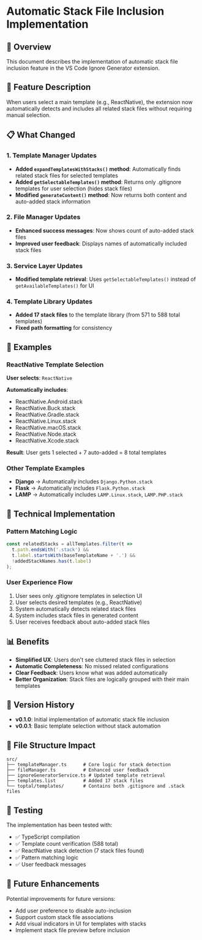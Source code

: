 # Automatic Stack File Inclusion Implementation

## 🎯 Overview

This document describes the implementation of automatic stack file inclusion feature in the VS Code Ignore Generator extension.

## 🚀 Feature Description

When users select a main template (e.g., ReactNative), the extension now automatically detects and includes all related stack files without requiring manual selection.

## 📋 What Changed

### 1. Template Manager Updates

- **Added `expandTemplatesWithStacks()` method**: Automatically finds related stack files for selected templates
- **Added `getSelectableTemplates()` method**: Returns only .gitignore templates for user selection (hides stack files)
- **Modified `generateContent()` method**: Now returns both content and auto-added stack information

### 2. File Manager Updates

- **Enhanced success messages**: Now shows count of auto-added stack files
- **Improved user feedback**: Displays names of automatically included stack files

### 3. Service Layer Updates

- **Modified template retrieval**: Uses `getSelectableTemplates()` instead of `getAvailableTemplates()` for UI

### 4. Template Library Updates

- **Added 17 stack files** to the template library (from 571 to 588 total templates)
- **Fixed path formatting** for consistency

## 🎉 Examples

### ReactNative Template Selection

**User selects**: `ReactNative`

**Automatically includes**:
- ReactNative.Android.stack
- ReactNative.Buck.stack
- ReactNative.Gradle.stack
- ReactNative.Linux.stack
- ReactNative.macOS.stack
- ReactNative.Node.stack
- ReactNative.Xcode.stack

**Result**: User gets 1 selected + 7 auto-added = 8 total templates

### Other Template Examples

- **Django** → Automatically includes `Django.Python.stack`
- **Flask** → Automatically includes `Flask.Python.stack`
- **LAMP** → Automatically includes `LAMP.Linux.stack`, `LAMP.PHP.stack`

## 🔧 Technical Implementation

### Pattern Matching Logic

```typescript
const relatedStacks = allTemplates.filter(t => 
  t.path.endsWith('.stack') && 
  t.label.startsWith(baseTemplateName + '.') &&
  !addedStackNames.has(t.label)
);
```

### User Experience Flow

1. User sees only .gitignore templates in selection UI
2. User selects desired templates (e.g., ReactNative)
3. System automatically detects related stack files
4. System includes stack files in generated content
5. User receives feedback about auto-added stack files

## 📊 Benefits

- **Simplified UX**: Users don't see cluttered stack files in selection
- **Automatic Completeness**: No missed related configurations
- **Clear Feedback**: Users know what was added automatically
- **Better Organization**: Stack files are logically grouped with their main templates

## 🔄 Version History

- **v0.1.0**: Initial implementation of automatic stack file inclusion
- **v0.0.1**: Basic template selection without stack automation

## 📁 File Structure Impact

```
src/
├── templateManager.ts      # Core logic for stack detection
├── fileManager.ts          # Enhanced user feedback
├── ignoreGeneratorService.ts # Updated template retrieval
├── templates.list          # Added 17 stack files
└── toptal/templates/       # Contains both .gitignore and .stack files
```

## 🧪 Testing

The implementation has been tested with:
- ✅ TypeScript compilation
- ✅ Template count verification (588 total)
- ✅ ReactNative stack detection (7 stack files found)
- ✅ Pattern matching logic
- ✅ User feedback messages

## 🎯 Future Enhancements

Potential improvements for future versions:
- Add user preference to disable auto-inclusion
- Support custom stack file associations
- Add visual indicators in UI for templates with stacks
- Implement stack file preview before inclusion